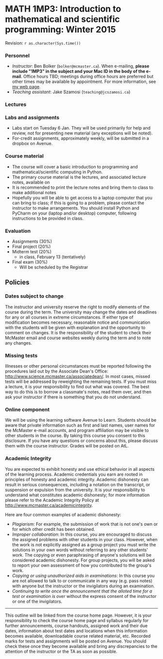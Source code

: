 # MATH 1MP3: Introduction to mathematical and scientific programming: Winter 2015

Revision: `r as.character(Sys.time())`

### Personnel
* *Instructor*: Ben Bolker (`bolker@mcmaster.ca`). When e-mailing, **please include "1MP3" in the subject and your Mac ID in the body of the e-mail**. Office hours TBD; meetings during office hours are preferred but other times may be available by appointment. For more information, see [my web page](http://www.math.mcmaster.ca/bolker). 
* *Teaching assistant*: Jake Szamosi (`teaching@jcszamosi.ca`)

### Lectures

### Labs and assignments

* Labs start on Tuesday 6 Jan.  They will be used primarily for help and review, not for presenting new material (any exceptions will be noted).
* For-credit assignments, approximately weekly, will be submitted in a dropbox on Avenue.

### Course material

* The course will cover a basic introduction to programming and mathematical/scientific computing in Python.
* The primary course material is the lectures, and associated lecture notes, available on 
* It is recommended to print the lecture notes and bring them to class to make additional notes
* Hopefully you will be able to get access to a laptop computer that you can bring to class; if this is going to a problem, please contact the instructor to make arrangements. You should install Python and PyCharm on your (laptop and/or desktop) computer, following instructions to be provided in class.

###  Evaluation
* Assignments (30%)
* Final project (20%)
* Midterm test (20%)
    * in class, February 13 (tentatively)
* Final exam (30%)
    * Will be scheduled by the Registrar

## Policies

### Dates subject to change

The instructor and university reserve the right to modify elements of the course during the term. The university may change the dates and deadlines for any or all courses in extreme circumstances. If either type of modification becomes necessary, reasonable notice and communication with the students will be given with explanation and the opportunity to comment on changes. It is the responsibility of the student to check their McMaster email and course websites weekly during the term and to note any changes.

### Missing tests

Illnesses or other personal circumstances must be reported following the procedures laid out by the Associate Dean's Office:  <http://www.science.mcmaster.ca/associatedean/>.  In most cases, missed tests will be addressed by reweighting the remaining tests. If you must miss a lecture, it is your responsibility to find out what was covered. The best way to do this is to borrow a classmate's notes, read them over, and then ask your instructor if there is something that you do not understand.

### Online component

We will be using the learning software Avenue to Learn.  Students should be aware that private information such as first and last names, user names for the McMaster e-mail accounts, and program affiliation may be visible to other students in the course. By taking this course you consent to this disclosure. If you have any questions or concerns about this, please discuss them with the course instructor. Grades will be posted on AtL.

### Academic Integrity
You are expected to exhibit honesty and use ethical behavior in all aspects of the learning process.  Academic credentials you earn are rooted in principles of honesty and academic integrity.  Academic dishonesty can result in serious consequences, including a notation on the transcript, or suspension or expulsion from the university.  It is your responsibility to understand what constitutes academic dishonesty; for more information please refer to the Academic Integrity Policy at <http://www.mcmaster.ca/academicintegrity>.

Here are four common examples of academic dishonesty:

* *Plagiarism*: For example, the submission of work that is not one's own or for which other credit has been obtained.
* *Improper collaboration*: In this course, you are encouraged to discuss the assigned problems with other students in your class. However, when the work is not explicitly assigned as a group project you must write the solutions in your own words without referring to any other students' work. The copying or even paraphrasing of anyone's solutions will be considered academic dishonesty. For group projects, you will be asked to report your own assessment of how you contributed to the group's work.
 * *Copying or using unauthorized aids in examinations*: In this course you are not allowed to talk to or communicate in any way (e.g. pass notes) with anyone but the instructor or the invigilators during an examination.
 * *Continuing to write once the announcement that the alloted time for a test or examination is over* without the express consent of the instructor or one of the invigilators.
 
----------------------------------------
This outline will be linked from the course home page. However, it is your responsibility to check the course home page and syllabus regularly for further announcements, course handouts, assigned work and their due dates, information about test dates and locations when this information becomes available, downloadable course related material, etc. Recorded marks for tests and assignments will be posted on Avenue. You should check these once they become available and bring any discrepancies to the attention of the instructor or the TA as soon as possible.

